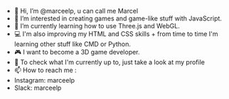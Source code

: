 - 👋 Hi, I’m @marceelp, u can call me Marcel
- 🥷 I’m interested in creating games and game-like stuff with JavaScript.
- 🌱 I’m currently learning how to use Three.js and WebGL.
- 💻 I'm also improving my HTML and CSS skills + from time to time I'm learning other stuff like CMD or Python.
- 🎮 I want to become a 3D game developer.
- 👀 To check what I'm currently up to, just take a look at my profile
- 📫 How to reach me : 
- Instagram: marceelp
- Slack: marceelp
